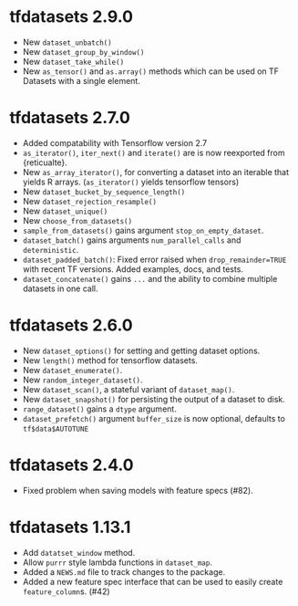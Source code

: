 # tfdatasets 2.9.0

- New `dataset_unbatch()`
- New `dataset_group_by_window()`
- New `dataset_take_while()`
- New `as_tensor()` and `as.array()` methods which can be used on TF Datasets with a single element.

# tfdatasets 2.7.0

- Added compatability with Tensorflow version 2.7
- `as_iterator()`, `iter_next()` and `iterate()` are is now reexported from {reticualte}.
- New `as_array_iterator()`, for converting a dataset into an iterable that yields R arrays.
  (`as_iterator()` yields tensorflow tensors)
- New `dataset_bucket_by_sequence_length()`
- New `dataset_rejection_resample()`
- New `dataset_unique()`
- New `choose_from_datasets()`
- `sample_from_datasets()` gains argument `stop_on_empty_dataset`.
- `dataset_batch()` gains arguments `num_parallel_calls` and `deterministic`.
- `dataset_padded_batch()`:
    Fixed error raised when `drop_remainder=TRUE` with recent TF versions.
    Added examples, docs, and tests.
- `dataset_concatenate()` gains `...` and the ability to combine multiple datasets in one call.

# tfdatasets 2.6.0

- New `dataset_options()` for setting and getting dataset options.
- New `length()` method for tensorflow datasets.
- New `dataset_enumerate()`.
- New `random_integer_dataset()`.
- New `dataset_scan()`, a stateful variant of `dataset_map()`.
- New `dataset_snapshot()` for persisting the output of a dataset to disk.
- `range_dataset()` gains a `dtype` argument.
- `dataset_prefetch()` argument `buffer_size` is now optional, defaults to `tf$data$AUTOTUNE`

# tfdatasets 2.4.0

- Fixed problem when saving models with feature specs (#82).

# tfdatasets 1.13.1

* Add `datatset_window` method.
* Allow `purrr` style lambda functions in `dataset_map`.
* Added a `NEWS.md` file to track changes to the package.
* Added a new feature spec interface that can be used to easily create `feature_column`s. (#42)
